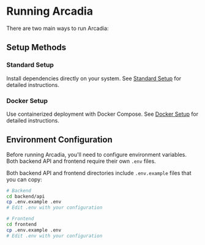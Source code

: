 # Running Arcadia

There are two main ways to run Arcadia:

## Setup Methods

### Standard Setup
Install dependencies directly on your system. See [Standard Setup](run-standard.md) for detailed instructions.

### Docker Setup
Use containerized deployment with Docker Compose. See [Docker Setup](run-docker.md) for detailed instructions.

## Environment Configuration

Before running Arcadia, you'll need to configure environment variables. Both backend API and frontend require their own `.env` files.

Both backend API and frontend directories include `.env.example` files that you can copy:

```bash
# Backend
cd backend/api
cp .env.example .env
# Edit .env with your configuration

# Frontend
cd frontend
cp .env.example .env
# Edit .env with your configuration
```
